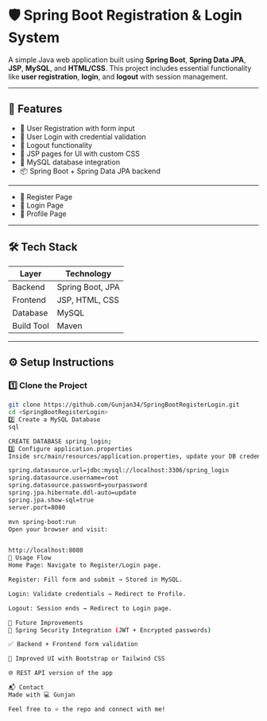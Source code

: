 # 🛡️ Spring Boot Registration & Login System

A simple Java web application built using **Spring Boot**, **Spring Data JPA**, **JSP**, **MySQL**, and **HTML/CSS**. This project includes essential functionality like **user registration**, **login**, and **logout** with session management.

---

## 🚀 Features

- 🔐 User Registration with form input
- 🔑 User Login with credential validation
- 👋 Logout functionality 
- 🧾 JSP pages for UI with custom CSS
- 💾 MySQL database integration
- 📦 Spring Boot + Spring Data JPA backend

---



- 📄 Register Page  
- 🔑 Login Page  
- 👤 Profile Page  

---

## 🛠️ Tech Stack

| Layer        | Technology           |
|--------------|----------------------|
| Backend      | Spring Boot, JPA     |
| Frontend     | JSP, HTML, CSS       |
| Database     | MySQL                |
| Build Tool   | Maven                |

---

## ⚙️ Setup Instructions

### 1️⃣ Clone the Project
```bash
git clone https://github.com/Gunjan34/SpringBootRegisterLogin.git
cd <SpringBootRegisterLogin>
2️⃣ Create a MySQL Database
sql

CREATE DATABASE spring_login;
3️⃣ Configure application.properties
Inside src/main/resources/application.properties, update your DB credentials:

spring.datasource.url=jdbc:mysql://localhost:3306/spring_login
spring.datasource.username=root
spring.datasource.password=yourpassword
spring.jpa.hibernate.ddl-auto=update
spring.jpa.show-sql=true
server.port=8080

mvn spring-boot:run
Open your browser and visit:


http://localhost:8080
🧪 Usage Flow
Home Page: Navigate to Register/Login page.

Register: Fill form and submit → Stored in MySQL.

Login: Validate credentials → Redirect to Profile.

Logout: Session ends → Redirect to Login page.

🔮 Future Improvements
🔐 Spring Security Integration (JWT + Encrypted passwords)

✅ Backend + Frontend form validation

🎨 Improved UI with Bootstrap or Tailwind CSS

🌐 REST API version of the app

📬 Contact
Made with 💻 Gunjan

Feel free to ⭐ the repo and connect with me!

